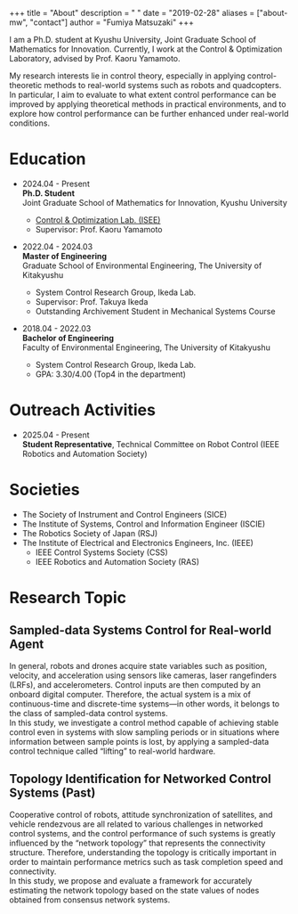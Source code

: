 +++
title = "About"
description = " "
date = "2019-02-28"
aliases = ["about-mw", "contact"]
author = "Fumiya Matsuzaki"
+++

I am a Ph.D. student at Kyushu University, Joint Graduate School of Mathematics for Innovation.
Currently, I work at the Control & Optimization Laboratory, advised by Prof. Kaoru Yamamoto.

My research interests lie in control theory, especially in applying control-theoretic methods to real-world systems such as robots and quadcopters. In particular, I aim to evaluate to what extent control performance can be improved by applying theoretical methods in practical environments, and to explore how control performance can be further enhanced under real-world conditions.

# Education  
* 2024.04 - Present  
**Ph.D. Student**  
Joint Graduate School of Mathematics for Innovation, Kyushu University  
    * [Control & Optimization Lab. (ISEE)](https://sites.google.com/view/kyamamotolab/home-english)
    * Supervisor: Prof. Kaoru Yamamoto

* 2022.04 - 2024.03  
**Master of Engineering**  
Graduate School of Environmental Engineering, The University of Kitakyushu  
    * System Control Research Group, Ikeda Lab.  
    * Supervisor: Prof. Takuya Ikeda
    * Outstanding Archivement Student in Mechanical Systems Course

* 2018.04 - 2022.03  
**Bachelor of Engineering**  
Faculty of Environmental Engineering, The University of Kitakyushu  
    * System Control Research Group, Ikeda Lab. 
    * GPA: 3.30/4.00 (Top4 in the department)

# Outreach Activities
* 2025.04 - Present  
**Student Representative**,  Technical Committee on Robot Control (IEEE Robotics and Automation Society)

# Societies
* The Society of Instrument and Control Engineers (SICE)
* The Institute of Systems, Control and Information Engineer (ISCIE)
* The Robotics Society of Japan (RSJ)
* The Institute of Electrical and Electronics Engineers, Inc. (IEEE)
    * IEEE Control Systems Society (CSS)
    * IEEE Robotics and Automation Society (RAS)

# Research Topic
## Sampled-data Systems Control for Real-world Agent
In general, robots and drones acquire state variables such as position, velocity, and acceleration using sensors like cameras, laser rangefinders (LRFs), and accelerometers. Control inputs are then computed by an onboard digital computer. Therefore, the actual system is a mix of continuous-time and discrete-time systems—in other words, it belongs to the class of sampled-data control systems.  
In this study, we investigate a control method capable of achieving stable control even in systems with slow sampling periods or in situations where information between sample points is lost, by applying a sampled-data control technique called “lifting” to real-world hardware.

## Topology Identification for Networked Control Systems (Past)  
Cooperative control of robots, attitude synchronization of satellites, and vehicle rendezvous are all related to various challenges in networked control systems, and the control performance of such systems is greatly influenced by the “network topology” that represents the connectivity structure. Therefore, understanding the topology is critically important in order to maintain performance metrics such as task completion speed and connectivity.  
In this study, we propose and evaluate a framework for accurately estimating the network topology based on the state values of nodes obtained from consensus network systems.
